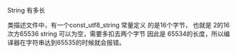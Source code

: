 String 有多长

类描述文件中，有一个const_utf8_string 常量定义 的是16个字节，
也就是 2的16次方65536  string 可以为空，需要多扣去两个字节 因此是 65534的长度，所以编译器在字符串达到65535的时候就会报错。